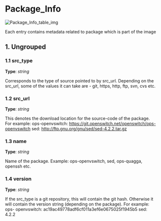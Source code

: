 # Package_Info

![Package_Info_table_img](http://www.plantuml.com/plantuml/img/0TO0AVz0StHXSdHrRMmAS65ZQs5dPI0YKczlT21KOM9iPNCY87iAOsnXStCWK65ZQs5dPLz9RcPl2dqAQ6baPI1ZQN9ZR6KAQ6baPI1jPMrYPN9p2dDhQMvmON9XRI1jRsvlOsXoRsrb87HoTMKAR6LdPMva879fPsXq2cDlRdHfRdLlSo1iQMvb82qWF68-StHoRsvdF2zYFY1oPMPbScLkOsKAP6zqT6La86nfRcKWBI0yQJvtPM5hF2zfFY1oPMPbScLkOsKAPMvaR6LdPMva2a1bRcHrRMmA)

Each entry contains metadata related to package which is part of the image

## 1. Ungrouped

### 1.1 src_type

**Type**: _string_

Corresponds to the type of source pointed to by src_url. Depending on the
src_url, some of the values it can take are - git, https, http, ftp, svn, cvs
etc.

### 1.2 src_url

**Type**: _string_

This denotes the download location for the source-code of the package. For
example: ops-openvswitch: https://git.openswitch.net/openswitch/ops-openvswitch
sed: http://ftp.gnu.org/gnu/sed/sed-4.2.2.tar.gz

### 1.3 name

**Type**: _string_

Name of the package. Example: ops-openvswitch, sed, ops-quagga, openssh etc.

### 1.4 version

**Type**: _string_

If the src_type is a git repository, this will contain the git hash. Otherwise
it will contain the version string (depending on the package). For example: ops-
openvswitch: ac19ac49778adf6cf011a3ef6e0675025f1945b5 sed: 4.2.2

